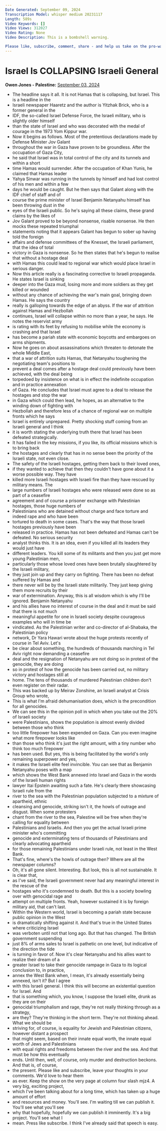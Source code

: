 ```yaml
---
Date Generated: September 09, 2024
Transcription Model: whisper medium 20231117
Length: 589s
Video Keywords: []
Video Views: 312027
Video Rating: None
Video Description: This is a bombshell warning.

Please like, subscribe, comment, share - and help us take on the pro-war media here: https://www.patreon.com/owenjones84
---
```


# Israel Is COLLAPSING Israeli General
**Owen Jones - Palestine:** [September 03, 2024](https://www.youtube.com/watch?v=iBRlq7Hadno)
*  The headline says it all. It is not Hamas that is collapsing, but Israel. This is a headline in the
*  Israeli newspaper Haaretz and the author is Yitzhak Brick, who is a former general in the
*  IDF, the so-called Israel Defense Force, the Israeli military, who is slightly older himself
*  than the state of Israel and who was decorated with the medal of courage in the 1973 Yom Kippur war.
*  Now it begins as follows. Most of the pretentious declarations made by Defense Minister Jov Galant
*  throughout the war in Gaza have proven to be groundless. After the occupation of Gaza City,
*  he said that Israel was in total control of the city and its tunnels and within a short
*  time Hamas would surrender. After the occupation of Khan Yunis, he claimed that Hamas leader
*  Yahya Sinwar was running in the tunnels by himself and had lost control of his men and within a few
*  days he would be caught. But he then says that Galant along with the IDF chief of staff and of
*  course the prime minister of Israel Benjamin Netanyahu himself has been throwing dust in the
*  eyes of the Israeli public. So he's saying all these claims, these grand claims by the likes of
*  Jov Galant proved to be beyond nonsense, risable nonsense. He then mocks these repeated triumphal
*  statements noting that it appears Galant has begun to sober up having told the foreign
*  affairs and defense committees of the Knesset, the Israeli parliament, that the idea of total
*  victory in Gaza is nonsense. So he then states that he's begun to realise that without a hostage deal
*  with Hamas this could lead to regional war which would place Israel in serious danger.
*  Now this article really is a fascinating corrective to Israeli propaganda. He states Israel is sinking
*  deeper into the Gaza mud, losing more and more soldiers as they get killed or wounded
*  without any chance of achieving the war's main goal, bringing down Hamas. He says the country
*  really is galloping towards the edge of an abyss. If the war of attrition against Hamas and Hezbollah
*  continues, Israel will collapse within no more than a year, he says. He notes the reservist army
*  is rating with its feet by refusing to mobilise while the economy is crashing and that Israel
*  has become a pariah state with economic boycotts and embargoes on arms shipments.
*  Now he goes on about assassinations which threaten to detonate the whole Middle East,
*  that a war of attrition suits Hamas, that Netanyahu toughening the negotiating team's positions to
*  prevent a deal comes after a hostage deal could previously have been achieved, with the deal being
*  torpedoed by insistence on what is in effect the indefinite occupation and in practice annexation
*  of Gaza. He concludes that Israel must agree to a deal to release the hostages and stop the war
*  in Gaza which could then lead, he hopes, as an alternative to the winding down of fighting with
*  Hezbollah and therefore less of a chance of regional war on multiple fronts which he says
*  Israel is entirely unprepared. Pretty shocking stuff coming from an Israeli general and I think
*  it is worth stating the underlying truth there that Israel has been defeated strategically.
*  It has failed in the key missions, if you like, its official missions which is to bring back
*  the hostages and clearly that has in no sense been the priority of the Israeli state, not even close.
*  The safety of the Israeli hostages, getting them back to their loved ones,
*  if they wanted to achieve that then they couldn't have gone about it a worse possible way. They have
*  killed more Israeli hostages with Israeli fire than they have rescued by military means. The
*  large numbers of Israeli hostages who were released were done so as part of a ceasefire
*  agreement and of course a prisoner exchange with Palestinian hostages, those huge numbers of
*  Palestinians who are detained without charge and face torture and indeed rape and who have been
*  tortured to death in some cases. That's the way that those Israeli hostages previously have been
*  released in practice. Hamas has not been defeated and Hamas can't be defeated. No serious security
*  analyst thinks this. It is an idea, even if you killed all its leaders they would just have
*  different leaders. You kill some of its militants and then you just get more young Palestinian men,
*  particularly those whose loved ones have been brutally slaughtered by the Israeli military,
*  they just join up and they carry on fighting. There has been no defeat suffered by Hamas and
*  there never will be by the Israeli state militarily. They just keep giving them more recruits by their
*  war of extermination. Anyway, this is all wisdom which is why I'll be ignored. Benjamin Netanyahu
*  and his allies have no interest of course in the deal and it must be said that there is not much
*  meaningful appetite for one in Israeli society despite courageous examples who will in time be
*  vindicated. As the Palestinian writer and co-director of al-Shabaka, the Palestinian policy
*  network, Dr Yara Hawari wrote about the huge protests recently of course in Tel Aviv. Let's
*  be clear about something, the hundreds of thousands marching in Tel Aviv right now demanding a ceasefire
*  deal and the resignation of Netanyahu are not doing so in protest of the genocide, they are doing
*  so in protest of how the genocide has been carried out, no military victory and hostages still at
*  home. The tens of thousands of murdered Palestinian children don't even register on their radar.
*  This was backed up by Meirav Zonshine, an Israeli analyst at Crisis Group who wrote,
*  This is what I'm afraid dehumanisation does, which is the precondition for all genocides.
*  We can see this in the opinion poll in which when you take out the 20% of Israeli society
*  were Palestinians, shows the population is almost evenly divided between those who think
*  too little firepower has been expended on Gaza. Can you even imagine what more firepower looks like
*  than those who think it's just the right amount, with a tiny number who think too much firepower
*  has been used. But yes, this is being facilitated by the world's only remaining superpower and yes,
*  it makes the Israeli elite feel invincible. You can see that as Benjamin Netanyahu poses with a map
*  which shows the West Bank annexed into Israel and Gaza in the words of the Israeli human rights
*  lawyer Itai Epstein awaiting such a fate. He's clearly there showcasing Israeli rule from the
*  river to the sea with the Palestinian population subjected to a mixture of apartheid, ethnic
*  cleansing and genocide, striking isn't it, the howls of outrage and disgust. When some protesters
*  chant from the river to the sea, Palestine will be free when they're calling for equality between
*  Palestinians and Israelis. And then you get the actual Israeli prime minister who's committing
*  genocide and exterminating tens of thousands of Palestinians and clearly advocating apartheid
*  for those remaining Palestinians under Israeli rule, not least in the West Bank.
*  That's fine, where's the howls of outrage then? Where are all the newspaper columns?
*  Oh, it's all gone silent. Interesting. But look, this is all not sustainable. It is clear that,
*  as I've said, the Israeli government never had any meaningful interest in the rescue of the
*  hostages who it's condemned to death. But this is a society bowling over with genocidal rage and
*  attempt on multiple fronts. Yeah, however sustained it is by foreign military aid, that can't last.
*  Within the Western world, Israel is becoming a pariah state because public opinion in the West
*  is dramatically shifting against it. And that's true in the United States where criticizing Israel
*  was verboten until not that long ago. But that has changed. The British government suspending
*  just 8% of arms sales to Israel is pathetic on one level, but indicative of the direction the tide
*  is turning in favor of. Now it's clear Netanyahu and his allies want to realize their dream of a
*  greater Israel to take their genocide rampage in Gaza to its logical conclusion to, in practice,
*  annex the West Bank when, I mean, it's already essentially being annexed, isn't it? But I agree
*  with this Israeli general. I think this will become an existential question for Israel. And
*  that is something which, you know, I suppose the Israeli elite, drunk as they are on their
*  genocidal triumphalism and rage, they're not really thinking through as a strategy,
*  are they? They're thinking in the short term. They're not thinking ahead. What we should be
*  striving for, of course, is equality for Jewish and Palestinian citizens, however distant a prospect
*  that might seem, based on their innate equal worth, the innate equal worth of Jews and Palestinians
*  with equal rights and freedoms between the river and the sea. And that must be how this eventually
*  ends. Until then, well, of course, only murder and destruction beckons. And that is, of course,
*  the present. Please like and subscribe, leave your thoughts in your comments. We'd love to hear them
*  as ever. Keep the show on the very page at column four slash mjz4. A very big, exciting project,
*  which I've been talking about for a long time, which has taken up a huge amount of effort
*  and resources and money. You'll see. I'm waiting till we can publish it. You'll see what you'll see
*  why that hopefully, hopefully we can publish it imminently. It's a big project. You'll see what I
*  mean. Press like subscribe. I think I've already said that speech is easy.
